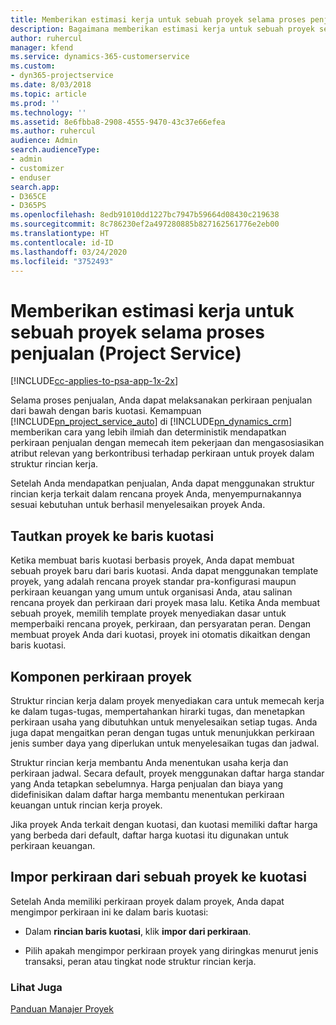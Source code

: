 ```yaml
---
title: Memberikan estimasi kerja untuk sebuah proyek selama proses penjualan
description: Bagaimana memberikan estimasi kerja untuk sebuah proyek selama proses penjualan di Project Service
author: ruhercul
manager: kfend
ms.service: dynamics-365-customerservice
ms.custom:
- dyn365-projectservice
ms.date: 8/03/2018
ms.topic: article
ms.prod: ''
ms.technology: ''
ms.assetid: 8e6fbba8-2908-4555-9470-43c37e66efea
ms.author: ruhercul
audience: Admin
search.audienceType:
- admin
- customizer
- enduser
search.app:
- D365CE
- D365PS
ms.openlocfilehash: 8edb91010dd1227bc7947b59664d08430c219638
ms.sourcegitcommit: 8c786230ef2a497280885b827162561776e2eb00
ms.translationtype: HT
ms.contentlocale: id-ID
ms.lasthandoff: 03/24/2020
ms.locfileid: "3752493"
---
```

# <a name="provide-work-estimates-for-a-project-during-the-sales-process-project-service"></a>Memberikan estimasi kerja untuk sebuah proyek selama proses penjualan (Project Service)

[!INCLUDE[cc-applies-to-psa-app-1x-2x](../includes/cc-applies-to-psa-app-1x-2x.md)]

Selama proses penjualan, Anda dapat melaksanakan perkiraan penjualan dari bawah dengan baris kuotasi. Kemampuan [!INCLUDE[pn_project_service_auto](../includes/pn-project-service-auto.md)] di [!INCLUDE[pn_dynamics_crm](../includes/pn-dynamics-crm.md)] memberikan cara yang lebih ilmiah dan deterministik mendapatkan perkiraan penjualan dengan memecah item pekerjaan dan mengasosiasikan atribut relevan yang berkontribusi terhadap perkiraan untuk proyek dalam struktur rincian kerja.  
  
 Setelah Anda mendapatkan penjualan, Anda dapat menggunakan struktur rincian kerja terkait dalam rencana proyek Anda, menyempurnakannya sesuai kebutuhan untuk berhasil menyelesaikan proyek Anda.  
  
## <a name="link-a-project-to-a-quote-line"></a>Tautkan proyek ke baris kuotasi  
 Ketika membuat baris kuotasi berbasis proyek, Anda dapat membuat sebuah proyek baru dari baris kuotasi. Anda dapat menggunakan template proyek, yang adalah rencana proyek standar pra-konfigurasi maupun perkiraan keuangan yang umum untuk organisasi Anda, atau salinan rencana proyek dan perkiraan dari proyek masa lalu. Ketika Anda membuat sebuah proyek, memilih template proyek menyediakan dasar untuk memperbaiki rencana proyek, perkiraan, dan persyaratan peran. Dengan membuat proyek Anda dari kuotasi, proyek ini otomatis dikaitkan dengan baris kuotasi.  
  
## <a name="project-estimate-components"></a>Komponen perkiraan proyek  
 Struktur rincian kerja dalam proyek menyediakan cara untuk memecah kerja ke dalam tugas-tugas, mempertahankan hirarki tugas, dan menetapkan perkiraan usaha yang dibutuhkan untuk menyelesaikan setiap tugas. Anda juga dapat mengaitkan peran dengan tugas untuk menunjukkan perkiraan jenis sumber daya yang diperlukan untuk menyelesaikan tugas dan jadwal.  
  
 Struktur rincian kerja membantu Anda menentukan usaha kerja dan perkiraan jadwal. Secara default, proyek menggunakan daftar harga standar yang Anda tetapkan sebelumnya. Harga penjualan dan biaya yang didefinisikan dalam daftar harga membantu menentukan perkiraan keuangan untuk rincian kerja proyek.  
  
 Jika proyek Anda terkait dengan kuotasi, dan kuotasi memiliki daftar harga yang berbeda dari default, daftar harga kuotasi itu digunakan untuk perkiraan keuangan.  
  
## <a name="import-estimates-from-a-project-into-a-quote"></a>Impor perkiraan dari sebuah proyek ke kuotasi  
 Setelah Anda memiliki perkiraan proyek dalam proyek, Anda dapat mengimpor perkiraan ini ke dalam baris kuotasi:  
  
-   Dalam **rincian baris kuotasi**, klik **impor dari perkiraan**. 

-   Pilih apakah mengimpor perkiraan proyek yang diringkas menurut jenis transaksi, peran atau tingkat node struktur rincian kerja.  
  
### <a name="see-also"></a>Lihat Juga  
 [Panduan Manajer Proyek](../project-service/project-manager-guide.md)
